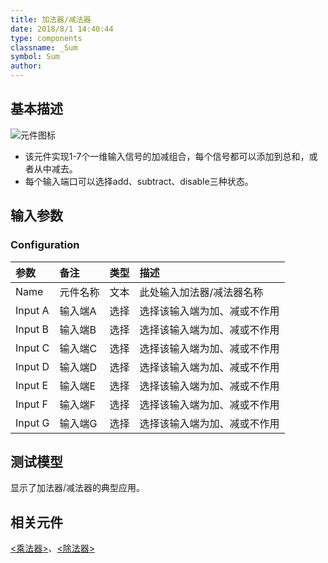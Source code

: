 ```yaml
---
title: 加法器/减法器
date: 2018/8/1 14:40:44
type: components
classname: _Sum
symbol: Sum
author: 
---
```

## <span id="comp_desc">基本描述</span>
![元件图标]()

+ 该元件实现1-7个一维输入信号的加减组合，每个信号都可以添加到总和，或者从中减去。
+ 每个输入端口可以选择add、subtract、disable三种状态。

## <span id="comp_params">输入参数</span>
### <span id="comp_params_group_Configuration">Configuration</span>
| 参数 | 备注 | 类型 | 描述 |
| :--- | :--- | :--: | :--- |
| <span id="comp_params_param_Name">Name</span> | 元件名称 | 文本 | 此处输入加法器/减法器名称 |
| <span id="comp_params_param_A">Input A</span> | 输入端A | 选择 | 选择该输入端为加、减或不作用 |
| <span id="comp_params_param_B">Input B</span> | 输入端B | 选择 | 选择该输入端为加、减或不作用 |
| <span id="comp_params_param_C">Input C</span> | 输入端C | 选择 | 选择该输入端为加、减或不作用 |
| <span id="comp_params_param_D">Input D</span> | 输入端D | 选择 | 选择该输入端为加、减或不作用 |
| <span id="comp_params_param_E">Input E</span> | 输入端E | 选择 | 选择该输入端为加、减或不作用 |
| <span id="comp_params_param_F">Input F</span> | 输入端F | 选择 | 选择该输入端为加、减或不作用 |
| <span id="comp_params_param_G">Input G</span> | 输入端G | 选择 | 选择该输入端为加、减或不作用 |

[Name]: #comp_params_param_Name "Name"
[Input A]: #comp_params_param_A "Input A"
[Input B]: #comp_params_param_B "Input B"
[Input C]: #comp_params_param_C "Input C"
[Input D]: #comp_params_param_D "Input D"
[Input E]: #comp_params_param_E "Input E"
[Input F]: #comp_params_param_F "Input F"
[Input G]: #comp_params_param_G "Input G"

## <span id="comp_example">测试模型</span>
[<test Sum>](<test link>)显示了加法器/减法器的典型应用。

## <span id="comp_seealso">相关元件</span>
[<乘法器>](<test link>)、[<除法器>](<test link>)





